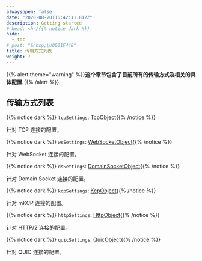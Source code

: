 ```yaml
---
alwaysopen: false
date: "2020-08-20T16:42:11.812Z"
description: Getting started
# head: <hr/{{% notice dark %}}
hide:
  - toc
# post: "&nbsp;\U0001F44B"
title: 传输方式列表
weight: 7
---
```


{{% alert theme="warning" %}}**这个章节包含了目前所有的传输方式及相关的具体配置.**{{% /alert %}}

## 传输方式列表

{{% notice dark %}} `tcpSettings`: [TcpObject](./tcp){{% /notice %}}

针对 TCP 连接的配置。

{{% notice dark %}} `wsSettings`: [WebSocketObject](./websocket){{% /notice %}}

针对 WebSocket 连接的配置。

{{% notice dark %}} `dsSettings`: [DomainSocketObject](./domainsocket){{% /notice %}}

针对 Domain Socket 连接的配置。

{{% notice dark %}} `kcpSettings`: [KcpObject](./mkcp){{% /notice %}}

针对 mKCP 连接的配置。

{{% notice dark %}} `httpSettings`: [HttpObject](./h2){{% /notice %}}

针对 HTTP/2 连接的配置。

{{% notice dark %}} `quicSettings`: [QuicObject](./quic){{% /notice %}}

针对 QUIC 连接的配置。


